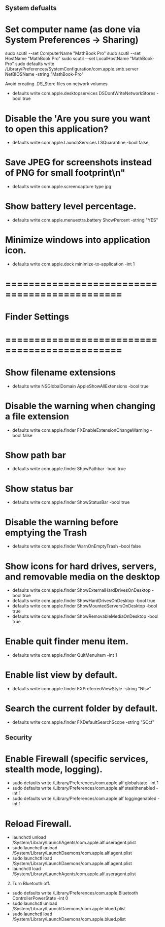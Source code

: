 
## System defualts

# Set computer name (as done via System Preferences → Sharing)
sudo scutil --set ComputerName "MathBook Pro"
sudo scutil --set HostName "MathBook Pro"
sudo scutil --set LocalHostName "MathBook-Pro"
sudo defaults write /Library/Preferences/SystemConfiguration/com.apple.smb.server NetBIOSName -string "MathBook-Pro"

Avoid creating .DS_Store files on network volumes
* defaults write com.apple.desktopservices DSDontWriteNetworkStores -bool true

# Disable the 'Are you sure you want to open this application? 
* defaults write com.apple.LaunchServices LSQuarantine -bool false

# Save JPEG for screenshots instead of PNG for small footprint\n"
* defaults write com.apple.screencapture type jpg

# Show battery level percentage.
* defaults write com.apple.menuextra.battery ShowPercent -string "YES"

# Minimize windows into application icon.
* defaults write com.apple.dock minimize-to-application -int 1


# ==============================================
# Finder Settings
# ==============================================

# Show filename extensions 
* defaults write NSGlobalDomain AppleShowAllExtensions -bool true

# Disable the warning when changing a file extension 
* defaults write com.apple.finder FXEnableExtensionChangeWarning -bool false

# Show path bar
* defaults write com.apple.finder ShowPathbar -bool true

# Show status bar
* defaults write com.apple.finder ShowStatusBar -bool true

# Disable the warning before emptying the Trash
* defaults write com.apple.finder WarnOnEmptyTrash -bool false

# Show icons for hard drives, servers, and removable media on the desktop
* defaults write com.apple.finder ShowExternalHardDrivesOnDesktop -bool true 
* defaults write com.apple.finder ShowHardDrivesOnDesktop -bool true 
* defaults write com.apple.finder ShowMountedServersOnDesktop -bool true 
* defaults write com.apple.finder ShowRemovableMediaOnDesktop -bool true

# Enable quit finder menu item.
* defaults write com.apple.finder QuitMenuItem -int 1

# Enable list view by default.
* defaults write com.apple.finder FXPreferredViewStyle -string "Nlsv"

# Search the current folder by default.
* defaults write com.apple.finder FXDefaultSearchScope -string "SCcf"

## Security


# Enable Firewall (specific services, stealth mode, logging).
* sudo defaults write /Library/Preferences/com.apple.alf globalstate -int 1
* sudo defaults write /Library/Preferences/com.apple.alf stealthenabled -int 1
* sudo defaults write /Library/Preferences/com.apple.alf loggingenabled -int 1

# Reload Firewall.
* launchctl unload /System/Library/LaunchAgents/com.apple.alf.useragent.plist
* sudo launchctl unload /System/Library/LaunchDaemons/com.apple.alf.agent.plist
* sudo launchctl load /System/Library/LaunchDaemons/com.apple.alf.agent.plist
* launchctl load /System/Library/LaunchAgents/com.apple.alf.useragent.plist

2. Turn Bluetooth off.
* sudo defaults write /Library/Preferences/com.apple.Bluetooth ControllerPowerState -int 0
* sudo launchctl unload /System/Library/LaunchDaemons/com.apple.blued.plist
* sudo launchctl load /System/Library/LaunchDaemons/com.apple.blued.plist





